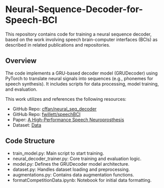 # Neural-Sequence-Decoder-for-Speech-BCI

This repository contains code for training a neural sequence decoder, based on the work involving speech brain-computer interfaces (BCIs) as described in related publications and repositories.

## Overview

The code implements a GRU-based decoder model (GRUDecoder) using PyTorch to translate neural signals into sequences (e.g., phonemes for speech synthesis). It includes scripts for data processing, model training, and evaluation.

This work utilizes and references the following resources:
* GitHub Repo: [cffan/neural_seq_decoder](https://github.com/cffan/neural_seq_decoder/tree/master)
* GitHub Repo: [fwillett/speechBCI](https://github.com/fwillett/speechBCI)
* Paper: [A High-Performance Speech Neuroprosthesis](https://www.nature.com/articles/s41586-023-06377-x) 
* Dataset: [Data](https://datadryad.org/dataset/doi:10.5061/dryad.x69p8czpq)

## Code Structure
* train_model.py: Main script to start training.
* neural_decoder_trainer.py: Core training and evaluation logic.
* model.py: Defines the GRUDecoder model architecture.
* dataset.py: Handles dataset loading and preprocessing.
* augmentations.py: Contains data augmentation functions.
* formatCompetitionData.ipynb: Notebook for initial data formatting.

